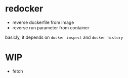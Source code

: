 # redocker
- reverse dockerfile from image
- reverse run parameter from container

basicly, it depends on ```docker inspect``` and ```docker history```

# WIP
- fetch 

